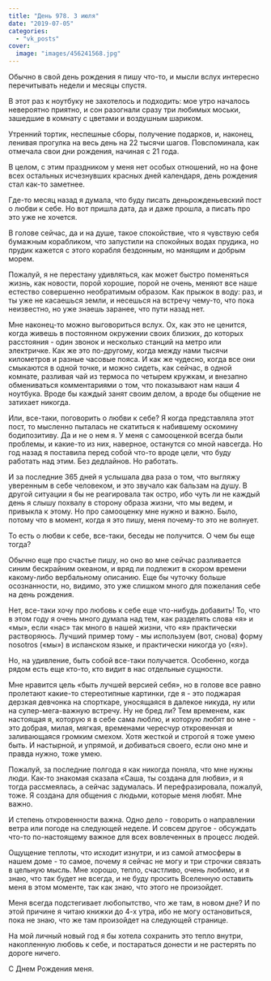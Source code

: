 ```yaml
---
title: "День 978. 3 июля"
date: "2019-07-05"
categories: 
  - "vk_posts"
cover:
  image: "images/456241568.jpg"
---
```


Обычно в свой день рождения я пишу что-то, и мысли вслух интересно перечитывать недели и месяцы спустя.

В этот раз к ноутбуку не захотелось и подходить: мое утро началось невероятно приятно, и сон разогнали сразу три любимых моськи, зашедшие в комнату с цветами и воздушным шариком.

<!--more-->

Утренний тортик, неспешные сборы, получение подарков, и, наконец, ленивая прогулка на весь день на 22 тысячи шагов. Повспоминала, как отмечала свои дни рождения, начиная с 21 года.

В целом, с этим праздником у меня нет особых отношений, но на фоне всех остальных исчезнувших красных дней календаря, день рождения стал как-то заметнее.

Где-то месяц назад я думала, что буду писать деньрожденьевский пост о любви к себе. Но вот пришла дата, да и даже прошла, а писать про это уже не хочется.

В голове сейчас, да и на душе, такое спокойствие, что я чувствую себя бумажным корабликом, что запустили на спокойных водах прудика, но прудик кажется с этого корабля бездонным, но манящим и добрым морем.

Пожалуй, я не перестану удивляться, как может быстро поменяться жизнь, как новости, порой хорошие, порой не очень, меняют все наше естество совершенно необратимым образом. Как прыжок в воду: раз, и ты уже не касаешься земли, и несешься на встречу чему-то, что пока неизвестно, но уже знаешь заранее, что пути назад нет.

Мне наконец-то можно выговориться вслух. Ох, как это не ценится, когда живешь в постоянном окружении своих близких, до которых расстояния - один звонок и несколько станций на метро или электричке. Как же это по-другому, когда между нами тысячи километров и разные часовые пояса. И как же чудесно, когда все они смыкаются в одной точке, и можно сидеть, как сейчас, в одной комнате, разливая чай из термоса по четырем кружкам, и внезапно обмениваться комментариями о том, что показывают нам наши 4 ноутбука. Вроде бы каждый занят своим делом, а вроде бы общение не затихает никогда.

Или, все-таки, поговорить о любви к себе? Я когда представляла этот пост, то мысленно пыталась не скатиться к набившему оскомину бодипозитиву. Да и не о нем я. У меня с самооценкой всегда были проблемы, и какие-то из них, наверное, останутся со мной навсегда. Но год назад я поставила перед собой что-то вроде цели, что буду работать над этим. Без дедлайнов. Но работать.

И за последние 365 дней я услышала два раза о том, что выгляжу уверенным в себе человеком, и это звучало как бальзам на душу. В другой ситуации я бы не реагировала так остро, ибо чуть ли не каждый день я слышу похвалу в сторону образа жизни, что мы ведем, и привыкла к этому. Но про самооценку мне нужно и важно. Было, потому что в момент, когда я это пишу, меня почему-то это не волнует.

То есть о любви к себе, все-таки, беседы не получится. О чем бы еще тогда?

Обычно еще про счастье пишу, но оно во мне сейчас разливается синим бескрайним океаном, и вряд ли подлежит в скором времени какому-либо вербальному описанию. Еще бы чуточку больше осознанности, но, видимо, это уже слишком много для пожелания себе на день рождения.

Нет, все-таки хочу про любовь к себе еще что-нибудь добавить! То, что в этом году я очень много думала над тем, как разделять слова «я» и «мы», если «нас» так много в нашей жизни, что «я» практически растворяюсь. Лучший пример тому - мы используем (вот, снова) форму nosotros («мы») в испанском языке, и практически никогда yo («я»).

Но, на удивление, быть собой все-таки получается. Особенно, когда рядом есть еще кто-то, кто видит в нас отдельные сущности.

Мне нравится цель «быть лучшей версией себя», но в голове все равно пролетают какие-то стереотипные картинки, где я - это поджарая дерзкая девчонка на спорткаре, уносящаяся в далекое никуда, ну или на супер-мега-важную встречу. Ну не бред ли? Тем временем, как настоящая я, которую я в себе сама люблю, и которую любят во мне - это добрая, милая, мягкая, временами чересчур откровенная и заливающаяся громким смехом. Хотя жесткой и строгой я тоже умею быть. И настырной, и упрямой, и добиваться своего, если оно мне и правда нужно, тоже умею.

Пожалуй, за последние полгода я как никогда поняла, что мне нужны люди. Как-то знакомая сказала «Саша, ты создана для любви», и я тогда рассмеялась, а сейчас задумалась. И перефразировала, пожалуй, тоже. Я создана для общения с людьми, которые меня любят. Мне важно.

И степень откровенности важна. Одно дело - говорить о направлении ветра или погоде на следующей неделе. И совсем другое - обсуждать что-то по-настоящему важное для всех вовлеченных в процесс людей.

Ощущение теплоты, что исходит изнутри, и из самой атмосферы в нашем доме - то самое, почему я сейчас не могу и три строчки связать в цельную мысль. Мне хорошо, тепло, счастливо, очень любимо, и я знаю, что так будет не всегда, и не буду просить Вселенную оставить меня в этом моменте, так как знаю, что этого не произойдет.

Меня всегда подстегивает любопытство, что же там, в новом дне? И по этой причине я читаю книжки до 4-х утра, ибо не могу остановиться, пока не знаю, что же там произойдет на следующей странице.

На мой личный новый год я бы хотела сохранить это тепло внутри, накопленную любовь к себе, и постараться донести и не растерять по дороге ничего.

С Днем Рождения меня.
